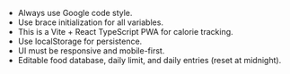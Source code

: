 <!-- Use this file to provide workspace-specific custom instructions to Copilot. For more details, visit https://code.visualstudio.com/docs/copilot/copilot-customization#_use-a-githubcopilotinstructionsmd-file -->

- Always use Google code style.
- Use brace initialization for all variables.
- This is a Vite + React TypeScript PWA for calorie tracking.
- Use localStorage for persistence.
- UI must be responsive and mobile-first.
- Editable food database, daily limit, and daily entries (reset at midnight).
